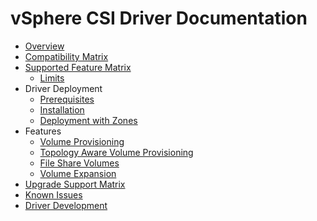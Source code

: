 # vSphere CSI Driver Documentation

* [Overview](overview.md)
* [Compatibility Matrix](compatiblity_matrix.md)
* [Supported Feature Matrix](supported_features_matrix.md)
  * [Limits](limits.md)
* Driver Deployment
  * [Prerequisites](driver-deployment/prerequisites.md)
  * [Installation](driver-deployment/installation.md)
  * [Deployment with Zones](driver-deployment/deploying_csi_with_zones.md)
* Features
  * [Volume Provisioning](features/volume_provisioning.md)
  * [Topology Aware Volume Provisioning](features/topology_aware_volume_provisioning.md)
  * [File Share Volumes](features/file_share_volumes.md)
  * [Volume Expansion](features/volume_expansion.md)
* [Upgrade Support Matrix](upgrade_support_matrix.md)
* [Known Issues](known_issues.md)
* [Driver Development](development.md)
